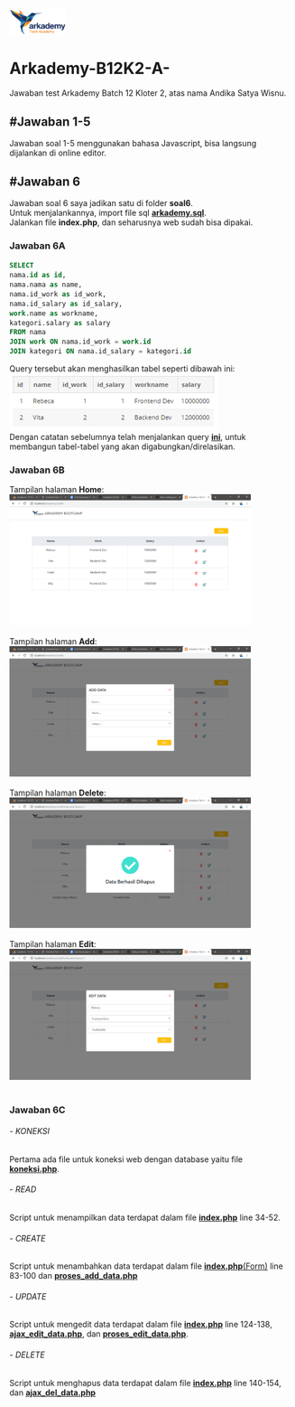 <img src="https://github.com/wisnudir/Arkademy-B12K2-A-/blob/master/soal6/asset/larkademy.png" width="100"><br/>
# Arkademy-B12K2-A-
Jawaban test Arkademy Batch 12 Kloter 2, atas nama Andika Satya Wisnu.

## #Jawaban 1-5
Jawaban soal 1-5 menggunakan bahasa Javascript, bisa langsung dijalankan di online editor.

## #Jawaban 6
Jawaban soal 6 saya jadikan satu di folder **soal6**.<br/>
Untuk menjalankannya, import file sql [**arkademy.sql**](https://github.com/wisnudir/Arkademy-B12K2-A-/blob/master/soal6/arkademy.sql).<br/>
Jalankan file **index.php**, dan seharusnya web sudah bisa dipakai.

### Jawaban 6A
```SQL
SELECT 
nama.id as id,
nama.nama as name, 
nama.id_work as id_work, 
nama.id_salary as id_salary, 
work.name as workname,
kategori.salary as salary 
FROM nama 
JOIN work ON nama.id_work = work.id 
JOIN kategori ON nama.id_salary = kategori.id
```
Query tersebut akan menghasilkan tabel seperti dibawah ini:<br/>
![Tabel Hasil Query Gabungan](https://github.com/wisnudir/Arkademy-B12K2-A-/blob/master/soal6/asset/img/6A-tabel-gabungan.PNG)
<br/>Dengan catatan sebelumnya telah menjalankan query [**ini**](https://github.com/wisnudir/Arkademy-B12K2-A-/blob/master/soal6/arkademy.sql), untuk membangun tabel-tabel yang akan digabungkan/direlasikan.

### Jawaban 6B
Tampilan halaman **Home**:<br/>
<img src="https://github.com/wisnudir/Arkademy-B12K2-A-/blob/master/soal6/asset/img/6B-Home.PNG" width="85%"><br/><br/>
Tampilan halaman **Add**:<br/>
<img src="https://github.com/wisnudir/Arkademy-B12K2-A-/blob/master/soal6/asset/img/6B-Add.PNG" width="85%"><br/><br/>
Tampilan halaman **Delete**:<br/>
<img src="https://github.com/wisnudir/Arkademy-B12K2-A-/blob/master/soal6/asset/img/6B-Delete.PNG" width="85%"><br/><br/>
Tampilan halaman **Edit**:<br/>
<img src="https://github.com/wisnudir/Arkademy-B12K2-A-/blob/master/soal6/asset/img/6B-Edit.PNG" width="85%"><br/><br/>

### Jawaban 6C
###### - KONEKSI
Pertama ada file untuk koneksi web dengan database yaitu file [**koneksi.php**](https://github.com/wisnudir/Arkademy-B12K2-A-/blob/master/soal6/koneksi.php).
###### - READ
Script untuk menampilkan data terdapat dalam file [**index.php**](https://github.com/wisnudir/Arkademy-B12K2-A-/blob/master/soal6/index.php) line 34-52.
###### - CREATE
Script untuk menambahkan data terdapat dalam file [**index.php**(Form)](https://github.com/wisnudir/Arkademy-B12K2-A-/blob/master/soal6/index.php) line 83-100 dan [**proses_add_data.php**](https://github.com/wisnudir/Arkademy-B12K2-A-/blob/master/soal6/proses_add_data.php)
###### - UPDATE
Script untuk mengedit data terdapat dalam file [**index.php**](https://github.com/wisnudir/Arkademy-B12K2-A-/blob/master/soal6/index.php) line 124-138, [**ajax_edit_data.php**](https://github.com/wisnudir/Arkademy-B12K2-A-/blob/master/soal6/ajax_edit_data.php), dan [**proses_edit_data.php**](https://github.com/wisnudir/Arkademy-B12K2-A-/blob/master/soal6/proses_edit_data.php).
###### - DELETE
Script untuk menghapus data terdapat dalam file [**index.php**](https://github.com/wisnudir/Arkademy-B12K2-A-/blob/master/soal6/index.php) line 140-154, dan [**ajax_del_data.php**](https://github.com/wisnudir/Arkademy-B12K2-A-/blob/master/soal6/ajax_del_data.php)
